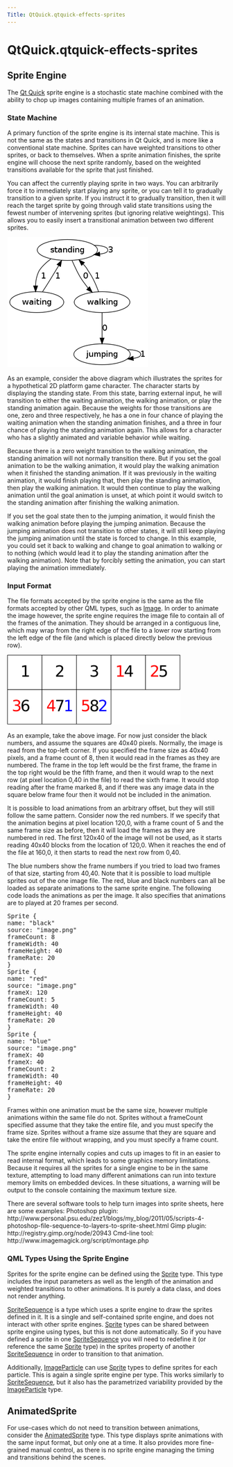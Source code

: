 ```yaml
---
Title: QtQuick.qtquick-effects-sprites
---
```


# QtQuick.qtquick-effects-sprites

<span class="subtitle"></span>
<!-- $$$qtquick-effects-sprites.html-description -->
<h2 id="sprite-engine">Sprite Engine</h2>
<p>The <a href="QtQuick.qtquick-index.md">Qt Quick</a> sprite engine is a stochastic state machine combined with the ability to chop up images containing multiple frames of an animation.</p>
<h3 >State Machine</h3>
<p>A primary function of the sprite engine is its internal state machine. This is not the same as the states and transitions in Qt Quick, and is more like a conventional state machine. Sprites can have weighted transitions to other sprites, or back to themselves. When a sprite animation finishes, the sprite engine will choose the next sprite randomly, based on the weighted transitions available for the sprite that just finished.</p>
<p>You can affect the currently playing sprite in two ways. You can arbitrarily force it to immediately start playing any sprite, or you can tell it to gradually transition to a given sprite. If you instruct it to gradually transition, then it will reach the target sprite by going through valid state transitions using the fewest number of intervening sprites (but ignoring relative weightings). This allows you to easily insert a transitional animation between two different sprites.</p>
<p class="centerAlign"><img src="../../../media/spriteenginegraph.png" alt="" /></p><p>As an example, consider the above diagram which illustrates the sprites for a hypothetical 2D platform game character. The character starts by displaying the standing state. From this state, barring external input, he will transition to either the waiting animation, the walking animation, or play the standing animation again. Because the weights for those transitions are one, zero and three respectively, he has a one in four chance of playing the waiting animation when the standing animation finishes, and a three in four chance of playing the standing animation again. This allows for a character who has a slightly animated and variable behavior while waiting.</p>
<p>Because there is a zero weight transition to the walking animation, the standing animation will not normally transition there. But if you set the goal animation to be the walking animation, it would play the walking animation when it finished the standing animation. If it was previously in the waiting animation, it would finish playing that, then play the standing animation, then play the walking animation. It would then continue to play the walking animation until the goal animation is unset, at which point it would switch to the standing animation after finishing the walking animation.</p>
<p>If you set the goal state then to the jumping animation, it would finish the walking animation before playing the jumping animation. Because the jumping animation does not transition to other states, it will still keep playing the jumping animation until the state is forced to change. In this example, you could set it back to walking and change to goal animation to walking or to nothing (which would lead it to play the standing animation after the walking animation). Note that by forcibly setting the animation, you can start playing the animation immediately.</p>
<h3 >Input Format</h3>
<p>The file formats accepted by the sprite engine is the same as the file formats accepted by other QML types, such as <a href="QtQuick.imageelements/#image">Image</a>. In order to animate the image however, the sprite engine requires the image file to contain all of the frames of the animation. They should be arranged in a contiguous line, which may wrap from the right edge of the file to a lower row starting from the left edge of the file (and which is placed directly below the previous row).</p>
<p class="centerAlign"><img src="../../../media/spritecutting.png" alt="" /></p><p>As an example, take the above image. For now just consider the black numbers, and assume the squares are 40x40 pixels. Normally, the image is read from the top-left corner. If you specified the frame size as 40x40 pixels, and a frame count of 8, then it would read in the frames as they are numbered. The frame in the top left would be the first frame, the frame in the top right would be the fifth frame, and then it would wrap to the next row (at pixel location 0,40 in the file) to read the sixth frame. It would stop reading after the frame marked 8, and if there was any image data in the square below frame four then it would not be included in the animation.</p>
<p>It is possible to load animations from an arbitrary offset, but they will still follow the same pattern. Consider now the red numbers. If we specify that the animation begins at pixel location 120,0, with a frame count of 5 and the same frame size as before, then it will load the frames as they are numbered in red. The first 120x40 of the image will not be used, as it starts reading 40x40 blocks from the location of 120,0. When it reaches the end of the file at 160,0, it then starts to read the next row from 0,40.</p>
<p>The blue numbers show the frame numbers if you tried to load two frames of that size, starting from 40,40. Note that it is possible to load multiple sprites out of the one image file. The red, blue and black numbers can all be loaded as separate animations to the same sprite engine. The following code loads the animations as per the image. It also specifies that animations are to played at 20 frames per second.</p>
<pre class="cpp">Sprite {
name: <span class="string">&quot;black&quot;</span>
source: <span class="string">&quot;image.png&quot;</span>
frameCount: <span class="number">8</span>
frameWidth: <span class="number">40</span>
frameHeight: <span class="number">40</span>
frameRate: <span class="number">20</span>
}
Sprite {
name: <span class="string">&quot;red&quot;</span>
source: <span class="string">&quot;image.png&quot;</span>
frameX: <span class="number">120</span>
frameCount: <span class="number">5</span>
frameWidth: <span class="number">40</span>
frameHeight: <span class="number">40</span>
frameRate: <span class="number">20</span>
}
Sprite {
name: <span class="string">&quot;blue&quot;</span>
source: <span class="string">&quot;image.png&quot;</span>
frameX: <span class="number">40</span>
frameX: <span class="number">40</span>
frameCount: <span class="number">2</span>
frameWidth: <span class="number">40</span>
frameHeight: <span class="number">40</span>
frameRate: <span class="number">20</span>
}</pre>
<p>Frames within one animation must be the same size, however multiple animations within the same file do not. Sprites without a frameCount specified assume that they take the entire file, and you must specify the frame size. Sprites without a frame size assume that they are square and take the entire file without wrapping, and you must specify a frame count.</p>
<p>The sprite engine internally copies and cuts up images to fit in an easier to read internal format, which leads to some graphics memory limitations. Because it requires all the sprites for a single engine to be in the same texture, attempting to load many different animations can run into texture memory limits on embedded devices. In these situations, a warning will be output to the console containing the maximum texture size.</p>
<p>There are several software tools to help turn images into sprite sheets, here are some examples: Photoshop plugin: http://www.personal.psu.edu/zez1/blogs/my_blog/2011/05/scripts-4-photoshop-file-sequence-to-layers-to-sprite-sheet.html Gimp plugin: http://registry.gimp.org/node/20943 Cmd-line tool: http://www.imagemagick.org/script/montage.php</p>
<h3 >QML Types Using the Sprite Engine</h3>
<p>Sprites for the sprite engine can be defined using the <a href="QtQuick.Sprite.md">Sprite</a> type. This type includes the input parameters as well as the length of the animation and weighted transitions to other animations. It is purely a data class, and does not render anything.</p>
<p><a href="QtQuick.imageelements/#spritesequence">SpriteSequence</a> is a type which uses a sprite engine to draw the sprites defined in it. It is a single and self-contained sprite engine, and does not interact with other sprite engines. <a href="QtQuick.Sprite.md">Sprite</a> types can be shared between sprite engine using types, but this is not done automatically. So if you have defined a sprite in one <a href="QtQuick.imageelements/#spritesequence">SpriteSequence</a> you will need to redefine it (or reference the same <a href="QtQuick.Sprite.md">Sprite</a> type) in the sprites property of another <a href="QtQuick.imageelements/#spritesequence">SpriteSequence</a> in order to transition to that animation.</p>
<p>Additionally, <a href="QtQuick.Particles.ImageParticle.md">ImageParticle</a> can use <a href="QtQuick.Sprite.md">Sprite</a> types to define sprites for each particle. This is again a single sprite engine per type. This works similarly to <a href="QtQuick.imageelements/#spritesequence">SpriteSequence</a>, but it also has the parametrized variability provided by the <a href="QtQuick.Particles.ImageParticle.md">ImageParticle</a> type.</p>
<h2 id="animatedsprite">AnimatedSprite</h2>
<p>For use-cases which do not need to transition between animations, consider the <a href="#animatedsprite">AnimatedSprite</a> type. This type displays sprite animations with the same input format, but only one at a time. It also provides more fine-grained manual control, as there is no sprite engine managing the timing and transitions behind the scenes.</p>
<!-- @@@qtquick-effects-sprites.html -->
